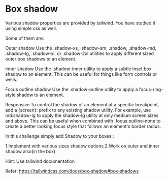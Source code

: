 # Box shadow

Various shadow properties are provided by tailwind. You have studied it using simple css as well.

Some of them are:

Outer shadow
Use the .shadow-xs, .shadow-sm, .shadow, .shadow-md, .shadow-lg, .shadow-xl, or .shadow-2xl utilities to apply
 different sized outer box shadows to an element.

Inner shadow
Use the .shadow-inner utility to apply a subtle inset box shadow to an element.
 This can be useful for things like form controls or wells.

Focus outline shadow
Use the .shadow-outline utility to apply a focus-ring-style shadow to an element.

Responsive
To control the shadow of an element at a specific breakpoint, add a {screen}: 
prefix to any existing shadow utility. For example, use md:shadow-lg to apply the 
shadow-lg utility at only medium screen sizes and above. This can be useful when combined with
 .focus:outline-none to create a better looking focus style that follows an element's border radius.


In this challenge simply add Shadow to your boxes  :

1.Implement with various sizes shadow options
2.Work on outer and inner shadow also(in the box)

 Hint: Use tailwind documentation

Refer: https://tailwindcss.com/docs/box-shadow#box-shadows
